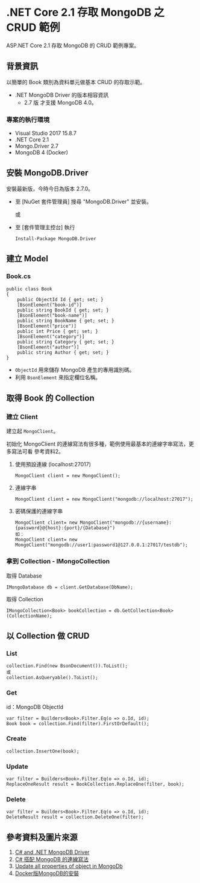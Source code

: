 # .NET Core 2.1 存取 MongoDB 之 CRUD 範例

ASP&#x2E;NET Core 2.1 存取 MongoDB 的 CRUD 範例專案。

## 背景資訊

以簡單的 Book 類別為資料單元做基本 CRUD 的存取示範。

* .NET MongoDB Driver 的版本相容資訊
  * 2.7 版 才支援 MongoDB 4.0。

### 專案的執行環境

* Visual Studio 2017 15.8.7
* .NET Core 2.1
* Mongo.Driver 2.7
* MongoDB 4 (Docker)

## 安裝 MongoDB.Driver

安裝最新版，今時今日為版本 2.7.0。

* 至 [NuGet 套件管理員] 搜尋 "MongoDB.Driver" 並安裝。  

  或
* 至 [套件管理主控台] 執行
    ```
    Install-Package MongoDB.Driver
    ```
## 建立 Model

### Book.cs
```
public class Book
{
    public ObjectId Id { get; set; }
    [BsonElement("book-id")]
    public string BookId { get; set; }
    [BsonElement("book-name")]
    public string BookName { get; set; }
    [BsonElement("price")]
    public int Price { get; set; }
    [BsonElement("category")]
    public string Category { get; set; }
    [BsonElement("author")]
    public string Author { get; set; }
}
```
* `ObjectId` 用來儲存 MongoDB 產生的專用識別碼。
* 利用 `BsonElement` 來指定欄位名稱。

## 取得 Book 的 Collection

### 建立 Client

建立起 `MongoClient`。  

初始化 MongoClient 的連線寫法有很多種，範例使用最基本的連線字串寫法，更多寫法可看 參考資料2。

1) 使用預設連線 (localhost:27017)
    ```
    MongoClient client = new MongoClient();
    ```
2) 連線字串
    ```
    MongoClient client = new MongoClient("mongodb://localhost:27017");
    ```
3) 密碼保護的連線字串
    ```
    MongoClient client= new MongoClient("mongodb://{username}:{password}@{host}:{port}/{Database}")
    如：  
    MongoClient client= new MongoClient("mongodb://user1:password1@127.0.0.1:27017/testdb");
    ```

### 拿到 Collection - IMongoCollection<T>

取得 Database
```
IMongoDatabase db = client.GetDatabase(DbName);
```
取得 Collection
```
IMongoCollection<Book> bookCollection = db.GetCollection<Book>(CollectionName);
```

## 以 Collection 做 CRUD

### List
```
collection.Find(new BsonDocument()).ToList();
或
collection.AsQueryable().ToList();
```
### Get
id：MongoDB ObjectId
```
var filter = Builders<Book>.Filter.Eq(o => o.Id, id);
Book book = collection.Find(filter).FirstOrDefault();
```
### Create
```
collection.InsertOne(book);
```
### Update
```
var filter = Builders<Book>.Filter.Eq(o => o.Id, id);
ReplaceOneResult result = BookCollection.ReplaceOne(filter, book);
```
### Delete
```
var filter = Builders<Book>.Filter.Eq(o => o.Id, id);
DeleteResult result = collection.DeleteOne(filter);
```

## 參考資料及圖片來源

1. [C# and .NET MongoDB Driver](https://docs.mongodb.com/ecosystem/drivers/csharp/)
2. [C# 搭配 MongoDB 的連線寫法](https://blog.yowko.com/mongodb-connectionstring/)
3. [Update all properties of object in MongoDb](https://stackoverflow.com/questions/30893012/update-all-properties-of-object-in-mongodb)
4. [Docker版MongoDB的安裝](https://www.jianshu.com/p/2181b2e27021)

